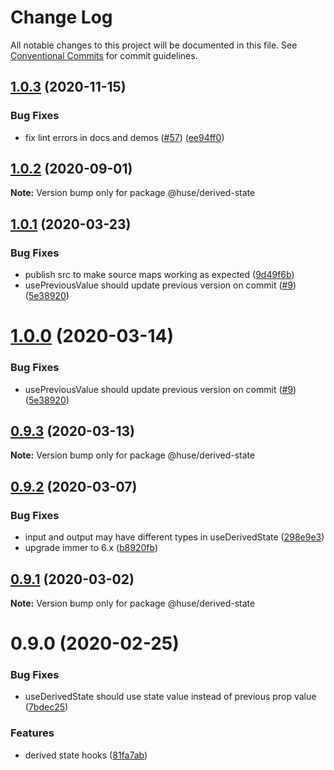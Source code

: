 # Change Log

All notable changes to this project will be documented in this file.
See [Conventional Commits](https://conventionalcommits.org) for commit guidelines.

## [1.0.3](https://github.com/ecomfe/react-hooks/compare/@huse/derived-state@1.0.1...@huse/derived-state@1.0.3) (2020-11-15)


### Bug Fixes

* fix lint errors in docs and demos ([#57](https://github.com/ecomfe/react-hooks/issues/57)) ([ee94ff0](https://github.com/ecomfe/react-hooks/commit/ee94ff02bf09696374ca4250c496a4dec0cbe02a))





## [1.0.2](https://github.com/ecomfe/react-hooks/compare/@huse/derived-state@1.0.1...@huse/derived-state@1.0.2) (2020-09-01)

**Note:** Version bump only for package @huse/derived-state





## [1.0.1](https://github.com/ecomfe/react-hooks/compare/@huse/derived-state@0.9.2...@huse/derived-state@1.0.1) (2020-03-23)


### Bug Fixes

* publish src to make source maps working as expected ([9d49f6b](https://github.com/ecomfe/react-hooks/commit/9d49f6b294a445c302f05da958c6e427e7eae669))
* usePreviousValue should update previous version on commit ([#9](https://github.com/ecomfe/react-hooks/issues/9)) ([5e38920](https://github.com/ecomfe/react-hooks/commit/5e389206b43d48ef4c1ebcf124cda02e94e358d7))





# [1.0.0](https://github.com/ecomfe/react-hooks/compare/@huse/derived-state@0.9.2...@huse/derived-state@1.0.0) (2020-03-14)


### Bug Fixes

* usePreviousValue should update previous version on commit ([#9](https://github.com/ecomfe/react-hooks/issues/9)) ([5e38920](https://github.com/ecomfe/react-hooks/commit/5e389206b43d48ef4c1ebcf124cda02e94e358d7))





## [0.9.3](https://github.com/ecomfe/react-hooks/compare/@huse/derived-state@0.9.2...@huse/derived-state@0.9.3) (2020-03-13)

**Note:** Version bump only for package @huse/derived-state





## [0.9.2](https://github.com/ecomfe/react-hooks/compare/@huse/derived-state@0.9.1...@huse/derived-state@0.9.2) (2020-03-07)


### Bug Fixes

* input and output may have different types in useDerivedState ([298e9e3](https://github.com/ecomfe/react-hooks/commit/298e9e3ed8415b657ee14ccf393e4d98575e4dcb))
* upgrade immer to 6.x ([b8920fb](https://github.com/ecomfe/react-hooks/commit/b8920fb67a14bd111b543efdcd58b67b8277ba46))





## [0.9.1](https://github.com/ecomfe/react-hooks/compare/@huse/derived-state@0.9.0...@huse/derived-state@0.9.1) (2020-03-02)

**Note:** Version bump only for package @huse/derived-state





# 0.9.0 (2020-02-25)


### Bug Fixes

* useDerivedState should use state value instead of previous prop value ([7bdec25](https://github.com/ecomfe/react-hooks/commit/7bdec256bfcdfd9baadff192247bb267a69fa99b))


### Features

* derived state hooks ([81fa7ab](https://github.com/ecomfe/react-hooks/commit/81fa7ab9ed46d1a6fc2069d72585b53c3c17f71d))
